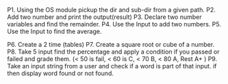 P1. Using the OS module pickup the dir and sub-dir from a given path.
P2. Add two number and print the output(result)
P3. Declare two number variables and find the remainder.
P4. Use the Input to add two numbers.
P5. Use the Input to find the average.

P6. Create a 2 time (tables)
P7. Create a square root or cube of a number.
P8. Take 5 input find the percentage and apply a condition if you passed or failed and grade them. (< 50 is fail, < 60 is C, < 70 B, < 80 A, Rest A+ )
P9. Take an input string from a user and check if a word is part of that input. if then display word found or not found.
